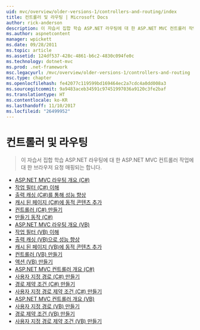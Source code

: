 ```yaml
---
uid: mvc/overview/older-versions-1/controllers-and-routing/index
title: 컨트롤러 및 라우팅 | Microsoft Docs
author: rick-anderson
description: 이 자습서 집합 학습 ASP.NET 라우팅에 대 한 ASP.NET MVC 컨트롤러 작업에 대 한 브라우저 요청 매핑되는 합니다.
ms.author: aspnetcontent
manager: wpickett
ms.date: 09/28/2011
ms.topic: article
ms.assetid: 124df537-428c-4861-b6c2-4830c094fe0c
ms.technology: dotnet-mvc
ms.prod: .net-framework
msc.legacyurl: /mvc/overview/older-versions-1/controllers-and-routing
msc.type: chapter
ms.openlocfilehash: fe42077c119599bd169464ec2a7cdc4a0dd008a3
ms.sourcegitcommit: 9a9483aceb34591c97451997036a9120c3fe2baf
ms.translationtype: HT
ms.contentlocale: ko-KR
ms.lasthandoff: 11/10/2017
ms.locfileid: "26499952"
---
```

<a name="controllers-and-routing"></a>컨트롤러 및 라우팅
====================
> 이 자습서 집합 학습 ASP.NET 라우팅에 대 한 ASP.NET MVC 컨트롤러 작업에 대 한 브라우저 요청 매핑되는 합니다.


- [ASP.NET MVC 라우팅 개요 (C#)](asp-net-mvc-routing-overview-cs.md)
- [작업 필터 (C#) 이해](understanding-action-filters-cs.md)
- [출력 캐싱 (C#)를 통해 성능 향상](improving-performance-with-output-caching-cs.md)
- [캐시 된 페이지 (C#)에 동적 콘텐츠 추가](adding-dynamic-content-to-a-cached-page-cs.md)
- [컨트롤러 (C#) 만들기](creating-a-controller-cs.md)
- [만들기 동작 (C#)](creating-an-action-cs.md)
- [ASP.NET MVC 라우팅 개요 (VB)](asp-net-mvc-routing-overview-vb.md)
- [작업 필터 (VB) 이해](understanding-action-filters-vb.md)
- [출력 캐싱 (VB)으로 성능 향상](improving-performance-with-output-caching-vb.md)
- [캐시 된 페이지 (VB)에 동적 콘텐츠 추가](adding-dynamic-content-to-a-cached-page-vb.md)
- [컨트롤러 (VB) 만들기](creating-a-controller-vb.md)
- [액션 (VB) 만들기](creating-an-action-vb.md)
- [ASP.NET MVC 컨트롤러 개요 (C#)](aspnet-mvc-controllers-overview-cs.md)
- [사용자 지정 경로 (C#) 만들기](creating-custom-routes-cs.md)
- [경로 제약 조건 (C#) 만들기](creating-a-route-constraint-cs.md)
- [사용자 지정 경로 제약 조건 (C#) 만들기](creating-a-custom-route-constraint-cs.md)
- [ASP.NET MVC 컨트롤러 개요 (VB)](asp-net-mvc-controller-overview-vb.md)
- [사용자 지정 경로 (VB) 만들기](creating-custom-routes-vb.md)
- [경로 제약 조건 (VB) 만들기](creating-a-route-constraint-vb.md)
- [사용자 지정 경로 제약 조건 (VB) 만들기](creating-a-custom-route-constraint-vb.md)
